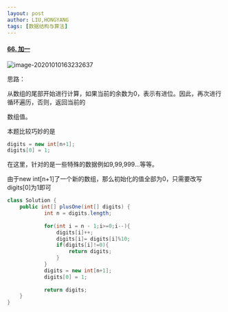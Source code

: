 ```yaml
---
layout: post
author: LIU,HONGYANG
tags: [数据结构与算法]
---
```






#### [66. 加一](https://leetcode-cn.com/problems/plus-one/)



![image-20201010163232637](https://tva1.sinaimg.cn/large/007S8ZIlgy1gjkbmol20gj30to0nsdio.jpg)



思路：

从数组的尾部开始进行计算，如果当前的余数为0，表示有进位。因此，再次进行循环遍历，否则，返回当前的

数组值。

本题比较巧妙的是

```java
digits = new int[n+1];
digits[0] = 1;
```

在这里，针对的是一些特殊的数据例如9,99,999...等等。

由于new int[n+1]了一个新的数组，那么初始化的值全部为0，只需要改写digits[0]为1即可



```java
class Solution {
    public int[] plusOne(int[] digits) {
            int n = digits.length;
            
            for(int i = n - 1;i>=0;i--){
                digits[i]++;
                digits[i]= digits[i]%10;
                if(digits[i]!=0){
                    return digits;
                }
            }
            digits = new int[n+1];
            digits[0] = 1;
           
            return digits;
    }
}
```


